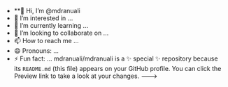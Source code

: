 - **👋 Hi, I’m @mdranuali
- 👀 I’m interested in ...
- 🌱 I’m currently learning ...
- 💞️ I’m looking to collaborate on ...
- 📫 How to reach me ...
- 😄 Pronouns: ...
- ⚡ Fun fact: ...
mdranuali/mdranuali is a ✨ special ✨ repository because its `README.md` (this file) appears on your GitHub profile.
You can click the Preview link to take a look at your changes.
--->
